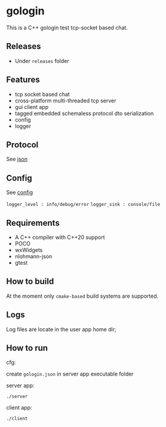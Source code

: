 gologin
=====================

This is a C++ gologin test tcp-socket based chat.

## Releases
* Under `releases` folder

## Features
* tcp socket based chat
* cross-platform multi-threaded tcp server
* gui client app
* tagged embedded schemaless protocol dto serialization
* config
* logger

## Protocol
See [json](messages.json)

## Config
See [config](config/gologin.json)

`logger_level : info/debug/error`
`logger_sink : console/file`

## Requirements
* A C++ compiler with C++20 support
* POCO
* wxWidgets
* nlohmann-json
* gtest

## How to build

At the moment only `cmake-based` build systems are supported.

## Logs
Log files are locate in the user app home dir;

## How to run
cfg:

create `gologin.json` in server app executable folder

server app:

`./server`

client app:

`./client`
